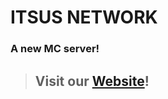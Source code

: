 # **ITSUS NETWORK**
### A new MC server!
>## Visit our [Website](https://itsusmc.github.io/ItsUsNet/)!
